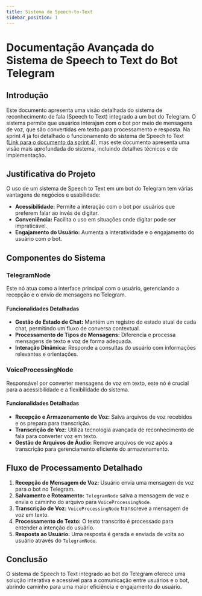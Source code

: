 ```yaml
---
title: Sistema de Speech-to-Text
sidebar_position: 1
---
```


# Documentação Avançada do Sistema de Speech to Text do Bot Telegram

## Introdução
Este documento apresenta uma visão detalhada do sistema de reconhecimento de fala (Speech to Text) integrado a um bot do Telegram. O sistema permite que usuários interajam com o bot por meio de mensagens de voz, que são convertidas em texto para processamento e resposta. Na sprint 4 já foi detalhado o funcionamento do sistema de Speech to Text ([Link para o documento da sprint 4](https://2023m8t2-inteli.github.io/grupo2/sprint4/Speech-to-Text/)), mas este documento apresenta uma visão mais aprofundada do sistema, incluindo detalhes técnicos e de implementação.

## Justificativa do Projeto
O uso de um sistema de Speech to Text em um bot do Telegram tem várias vantagens de negócios e usabilidade:
- **Acessibilidade:** Permite a interação com o bot por usuários que preferem falar ao invés de digitar.
- **Conveniência:** Facilita o uso em situações onde digitar pode ser impraticável.
- **Engajamento do Usuário:** Aumenta a interatividade e o engajamento do usuário com o bot.

## Componentes do Sistema

### TelegramNode
Este nó atua como a interface principal com o usuário, gerenciando a recepção e o envio de mensagens no Telegram.

#### Funcionalidades Detalhadas
- **Gestão de Estado de Chat:** Mantém um registro do estado atual de cada chat, permitindo um fluxo de conversa contextual.
- **Processamento de Tipos de Mensagens:** Diferencia e processa mensagens de texto e voz de forma adequada.
- **Interação Dinâmica:** Responde a consultas do usuário com informações relevantes e orientações.

### VoiceProcessingNode
Responsável por converter mensagens de voz em texto, este nó é crucial para a acessibilidade e a flexibilidade do sistema.

#### Funcionalidades Detalhadas
- **Recepção e Armazenamento de Voz:** Salva arquivos de voz recebidos e os prepara para transcrição.
- **Transcrição de Voz:** Utiliza tecnologia avançada de reconhecimento de fala para converter voz em texto.
- **Gestão de Arquivos de Áudio:** Remove arquivos de voz após a transcrição para gerenciamento eficiente do armazenamento.

## Fluxo de Processamento Detalhado
1. **Recepção de Mensagem de Voz:** Usuário envia uma mensagem de voz para o bot no Telegram.
2. **Salvamento e Roteamento:** `TelegramNode` salva a mensagem de voz e envia o caminho do arquivo para `VoiceProcessingNode`.
3. **Transcrição de Voz:** `VoiceProcessingNode` transcreve a mensagem de voz em texto.
4. **Processamento de Texto:** O texto transcrito é processado para entender a intenção do usuário.
5. **Resposta ao Usuário:** Uma resposta é gerada e enviada de volta ao usuário através do `TelegramNode`.

## Conclusão
O sistema de Speech to Text integrado ao bot do Telegram oferece uma solução interativa e acessível para a comunicação entre usuários e o bot, abrindo caminho para uma maior eficiência e engajamento do usuário.